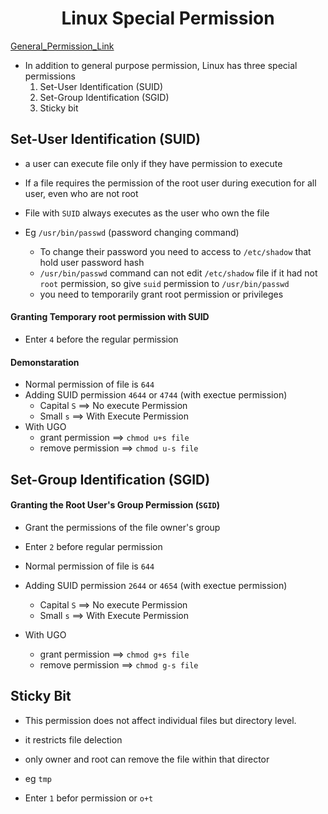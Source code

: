 <h1 align="center">Linux Special Permission</h1>

[General_Permission_Link](https://github.com/Dr-404/Linux_Foundation_Class/blob/main/01_Basic_Linux/07_user_group_permission_management/7-2_Permission_Management.md)

- In addition to general purpose permission, Linux has three special permissions
	1. Set-User Identification (SUID)
	2. Set-Group Identification (SGID)
	3. Sticky bit


## Set-User Identification (SUID) 

- a user can execute file only if they have permission to execute

- If a file requires the permission of the root user during execution for all user, even who are not root

- File with `SUID` always executes as the user who own the file

- Eg `/usr/bin/passwd` (password changing command)

	- To change their password you need to access to `/etc/shadow` that hold user password hash
	- `/usr/bin/passwd` command can not edit `/etc/shadow` file if it had not `root` permission, so give `suid` permission to `/usr/bin/passwd`
	- you need to temporarily grant root permission or privileges


#### Granting Temporary root permission with SUID

- Enter `4` before the regular permission

#### Demonstaration

- Normal permission of file is `644`
- Adding SUID permission `4644` or `4744` (with exectue permission)
	- Capital `S` 	==> No execute Permission
	- Small	`s` 	==> With Execute Permission
- With UGO
	- grant permission 	==> `chmod u+s file`
	- remove permission ==> `chmod u-s file`

## Set-Group Identification (SGID)

#### Granting the Root User's Group Permission (`SGID`)

- Grant the permissions of the file owner's group

- Enter `2` before regular permission

- Normal permission of file is `644`
- Adding SUID permission `2644` or `4654` (with exectue permission)
	- Capital `S` 	==> No execute Permission
	- Small	`s` 	==> With Execute Permission
- With UGO
	- grant permission 	==> `chmod g+s file`
	- remove permission ==> `chmod g-s file`

## Sticky Bit 

- This permission does not affect individual files but directory level.
- it restricts file delection

- only owner and root can remove the file within that director

- eg `tmp`

- Enter `1` befor permission or `o+t`
